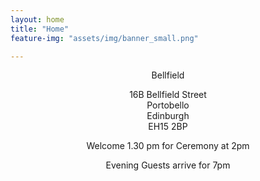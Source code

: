 ```yaml
---
layout: home
title: "Home"
feature-img: "assets/img/banner_small.png"

---
```



<center>Bellfield</center>
<p></p>
<center>16B Bellfield Street</center>
<center>Portobello</center>
<center>Edinburgh </center>
<center>EH15 2BP</center>
<p></p>
<center>Welcome 1.30 pm for Ceremony at 2pm</center>
<p></p>
<center>Evening Guests arrive for 7pm</center>

